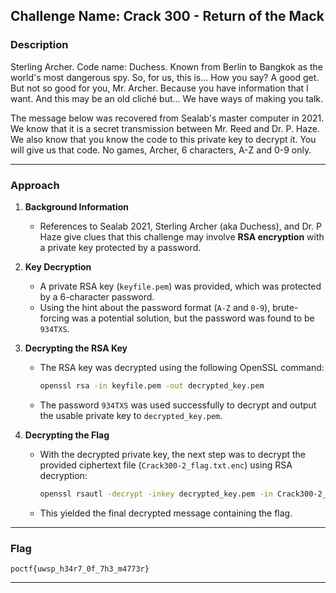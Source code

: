 ## **Challenge Name: Crack 300 - Return of the Mack**

### **Description**

Sterling Archer. Code name: Duchess. Known from Berlin to Bangkok as the world's most dangerous spy. So, for us, this is... How you say? A good get. But not so good for you, Mr. Archer. Because you have information that I want. And this may be an old cliché but... We have ways of making you talk.

The message below was recovered from Sealab's master computer in 2021. We know that it is a secret transmission between Mr. Reed and Dr. P. Haze. We also know that you know the code to this private key to decrypt it. You will give us that code. No games, Archer, 6 characters, A-Z and 0-9 only.

---

### **Approach**

1. **Background Information**  
   - References to Sealab 2021, Sterling Archer (aka Duchess), and Dr. P Haze give clues that this challenge may involve **RSA encryption** with a private key protected by a password.

2. **Key Decryption**  
   - A private RSA key (`keyfile.pem`) was provided, which was protected by a 6-character password.  
   - Using the hint about the password format (`A-Z` and `0-9`), brute-forcing was a potential solution, but the password was found to be `934TXS`.

3. **Decrypting the RSA Key**  
   - The RSA key was decrypted using the following OpenSSL command:  
     ```bash
     openssl rsa -in keyfile.pem -out decrypted_key.pem
     ```
   - The password `934TXS` was used successfully to decrypt and output the usable private key to `decrypted_key.pem`.

4. **Decrypting the Flag**  
   - With the decrypted private key, the next step was to decrypt the provided ciphertext file (`Crack300-2_flag.txt.enc`) using RSA decryption:  
     ```bash
     openssl rsautl -decrypt -inkey decrypted_key.pem -in Crack300-2_flag.txt.enc -out decrypted_message.txt
     ```
   - This yielded the final decrypted message containing the flag.

---

### **Flag**

`poctf{uwsp_h34r7_0f_7h3_m4773r}`

--- 
